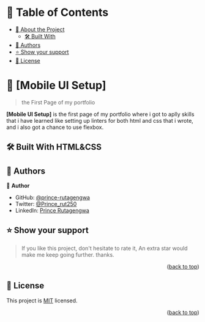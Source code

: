 <a name="readme-top"></a>

# 📗 Table of Contents

- [📖 About the Project](#about-project)
  - [🛠 Built With](#built-with)
- [👥 Authors](#authors)
- [⭐️ Show your support](#support)
- [📝 License](#license)

# 📖 [Mobile UI Setup] <a name="about-project"></a>

> the First Page of my portfolio

**[Mobile UI Setup]** is the first page of my portfolio where i got to aplly skills that i have learned like setting up linters for both html and css that i wrote, and i also got a chance to use flexbox.

## 🛠 Built With <a name="built-with">HTML&CSS</a>

## 👥 Authors <a name="authors"></a>

👤 **Author**

- GitHub: [@prince-rutagengwa](https://github.com/prince-rutagengwa)
- Twitter: [@Prince_rut250](https://twitter.com/Prince_rut250)
- LinkedIn: [Prince Rutagengwa](https://linkedin.com/in/prince-rutagengwa/)

## ⭐️ Show your support <a name="support"></a>

> If you like this project, don't hesitate to rate it, An extra star would make me keep going further. thanks.

<p align="right">(<a href="#readme-top">back to top</a>)</p>

## 📝 License <a name="license"></a>

This project is [MIT](./LICENSE) licensed.

<p align="right">(<a href="#readme-top">back to top</a>)</p>